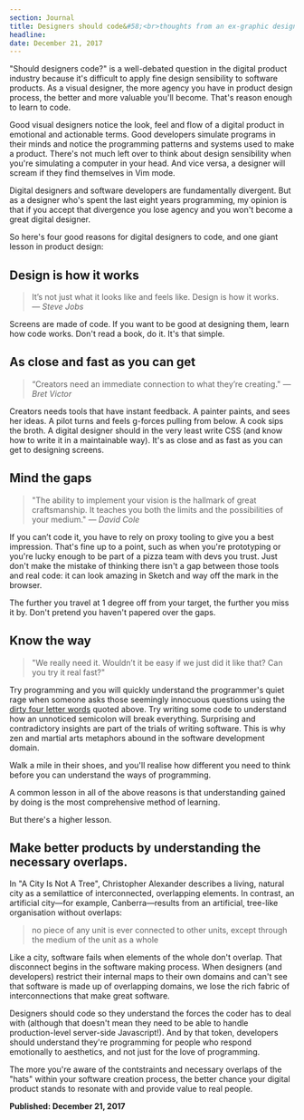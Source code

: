 ```yaml
---
section: Journal
title: Designers should code&#58;<br>thoughts from an ex-graphic designer
headline: 
date: December 21, 2017
---
```


<p class="Intro">"Should designers code?" is a well-debated question in the digital product industry because it's difficult to apply fine design sensibility to software products. As a visual designer, the more agency you have in product design process, the better and more valuable you'll become. That's reason enough to learn to code.</p>

Good visual designers notice the look, feel and flow of a digital product in emotional and actionable terms. Good developers simulate programs in their minds and notice the programming patterns and systems used to make a product. There's not much left over to think about design sensibility when you're simulating a computer in your head. And vice versa, a designer will scream if they find themselves in Vim mode.

Digital designers and software developers are fundamentally divergent. But as a designer who's spent the last eight years programming, my opinion is that if you accept that divergence you lose agency and you won't become a great digital designer.

So here's four good reasons for digital designers to code, and one giant lesson in product design:

## Design is how it works

> It’s not just what it looks like and feels like. Design is how it works. _— Steve Jobs_

Screens are made of code. If you want to be good at designing them, learn how code works. Don't read a book, do it. It's that simple.

## As close and fast as you can get

> “Creators need an immediate connection to what they’re creating." _— Bret Victor_

Creators needs tools that have instant feedback. A painter paints, and sees her ideas. A pilot turns and feels g-forces pulling from below. A cook sips the broth. A digital designer should in the very least write CSS (and know how to write it in a maintainable way). It's as close and as fast as you can get to designing screens.

## Mind the gaps

> "The ability to implement your vision is the hallmark of great craftsmanship. It teaches you both the limits and the possibilities of your medium." _— David Cole_

If you can’t code it, you have to rely on proxy tooling to give you a best impression. That's fine up to a point, such as when you're prototyping or you're lucky enough to be part of a pizza team with devs you trust. Just don't make the mistake of thinking there isn't a gap between those tools and real code: it can look amazing in Sketch and way off the mark in the browser.

The further you travel at 1 degree off from your target, the further you miss it by. Don't pretend you haven't papered over the gaps.

## Know the way

> "We really need it. Wouldn’t it be easy if we just did it like that? Can you try it real fast?"

Try programming and you will quickly understand the programmer's quiet rage when someone asks those seemingly innocuous questions using the [dirty four letter words](https://m.signalvnoise.com/four-letter-words-f01603fb704c) quoted above. Try writing some code to understand how an unnoticed semicolon will break everything. Surprising and contradictory insights are part of the trials of writing software. This is why zen and martial arts metaphors abound in the software development domain.

Walk a mile in their shoes, and you'll realise how different you need to think before you can understand the ways of programming.

A common lesson in all of the above reasons is that understanding gained by doing is the most comprehensive method of learning.

But there's a higher lesson.

## Make better products by understanding the necessary overlaps.

In "A City Is Not A Tree", Christopher Alexander describes a living, natural city as a semilattice of interconnected, overlapping elements. In contrast, an artificial city—for example, Canberra—results from an artificial, tree-like organisation without overlaps:

> no piece of any unit is ever connected to other units, except through the medium of the unit as a whole

Like a city, software fails when elements of the whole don't overlap. That disconnect begins in the software making process. When designers (and developers) restrict their internal maps to their own domains and can't see that software is made up of overlapping domains, we lose the rich fabric of interconnections that make great software.

Designers should code so they understand the forces the coder has to deal with (although that doesn't mean they need to be able to handle production-level server-side Javascript!). And by that token, developers should understand they're programming for people who respond emotionally to aesthetics, and not just for the love of programming.

The more you're aware of the contstraints and necessary overlaps of the "hats" within your software creation process, the better chance your digital product stands to resonate with and provide value to real people.

**Published: December 21, 2017**
